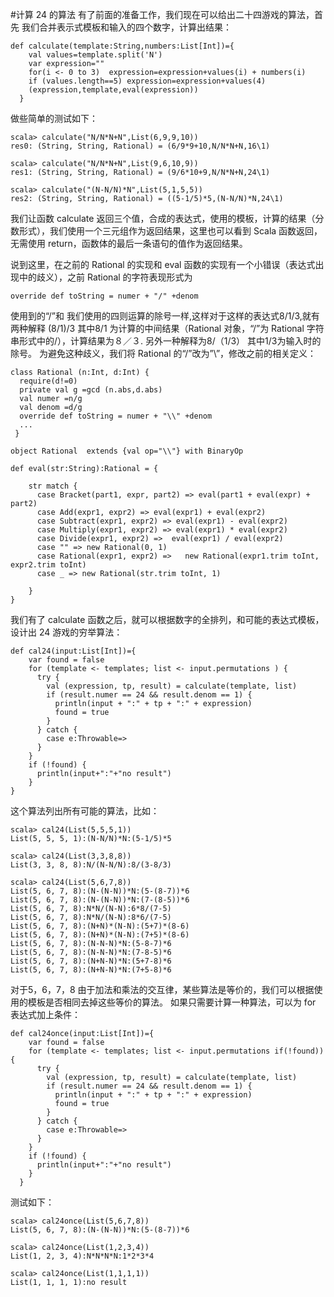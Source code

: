 #计算 24 的算法
有了前面的准备工作，我们现在可以给出二十四游戏的算法，首先
我们合并表示式模板和输入的四个数字，计算出结果：
```
def calculate(template:String,numbers:List[Int])={
    val values=template.split('N')
    var expression=""
    for(i <- 0 to 3)  expression=expression+values(i) + numbers(i)
    if (values.length==5) expression=expression+values(4)
    (expression,template,eval(expression))
  }
```
做些简单的测试如下：
```
scala> calculate("N/N*N+N",List(6,9,9,10))
res0: (String, String, Rational) = (6/9*9+10,N/N*N+N,16\1)

scala> calculate("N/N*N+N",List(9,6,10,9))
res1: (String, String, Rational) = (9/6*10+9,N/N*N+N,24\1)

scala> calculate("(N-N/N)*N",List(5,1,5,5))
res2: (String, String, Rational) = ((5-1/5)*5,(N-N/N)*N,24\1)
```
我们让函数 calculate 返回三个值，合成的表达式，使用的模板，计算的结果（分数形式），我们使用一个三元组作为返回结果，这里也可以看到 Scala 函数返回，无需使用 return，函数体的最后一条语句的值作为返回结果。

说到这里，在之前的 Rational 的实现和 eval 函数的实现有一个小错误（表达式出现中的歧义），之前 Rational 的字符表现形式为
```
override def toString = numer + "/" +denom
```
使用到的“/”和 我们使用的四则运算的除号一样,这样对于这样的表达式8/1/3,就有两种解释 (8/1)/3 其中8/1 为计算的中间结果（Rational 对象，“/”为 Rational 字符串形式中的/），计算结果为８／３.
另外一种解释为8/（1/3） 其中1/3为输入时的除号。
为避免这种歧义，我们将 Rational 的“/”改为”\”，修改之前的相关定义：
```
class Rational (n:Int, d:Int) {
  require(d!=0)
  private val g =gcd (n.abs,d.abs)
  val numer =n/g
  val denom =d/g
  override def toString = numer + "\\" +denom
  ...
 }
 
object Rational  extends {val op="\\"} with BinaryOp
 
def eval(str:String):Rational = {

    str match {
      case Bracket(part1, expr, part2) => eval(part1 + eval(expr) + part2)
      case Add(expr1, expr2) => eval(expr1) + eval(expr2)
      case Subtract(expr1, expr2) => eval(expr1) - eval(expr2)
      case Multiply(expr1, expr2) => eval(expr1) * eval(expr2)
      case Divide(expr1, expr2) =>  eval(expr1) / eval(expr2)
      case "" => new Rational(0, 1)
      case Rational(expr1, expr2) =>   new Rational(expr1.trim toInt, expr2.trim toInt)
      case _ => new Rational(str.trim toInt, 1)

    }
} 
```
我们有了 calculate 函数之后，就可以根据数字的全排列，和可能的表达式模板，设计出 24 游戏的穷举算法：
```
def cal24(input:List[Int])={
    var found = false
    for (template <- templates; list <- input.permutations ) {
      try {
        val (expression, tp, result) = calculate(template, list)
        if (result.numer == 24 && result.denom == 1) {
          println(input + ":" + tp + ":" + expression)
          found = true
        }
      } catch {
        case e:Throwable=>
      }
    }
    if (!found) {
      println(input+":"+"no result")
    }
}
```
这个算法列出所有可能的算法，比如：
```
scala> cal24(List(5,5,5,1))
List(5, 5, 5, 1):(N-N/N)*N:(5-1/5)*5

scala> cal24(List(3,3,8,8))
List(3, 3, 8, 8):N/(N-N/N):8/(3-8/3)

scala> cal24(List(5,6,7,8))
List(5, 6, 7, 8):(N-(N-N))*N:(5-(8-7))*6
List(5, 6, 7, 8):(N-(N-N))*N:(7-(8-5))*6
List(5, 6, 7, 8):N*N/(N-N):6*8/(7-5)
List(5, 6, 7, 8):N*N/(N-N):8*6/(7-5)
List(5, 6, 7, 8):(N+N)*(N-N):(5+7)*(8-6)
List(5, 6, 7, 8):(N+N)*(N-N):(7+5)*(8-6)
List(5, 6, 7, 8):(N-N-N)*N:(5-8-7)*6
List(5, 6, 7, 8):(N-N-N)*N:(7-8-5)*6
List(5, 6, 7, 8):(N+N-N)*N:(5+7-8)*6
List(5, 6, 7, 8):(N+N-N)*N:(7+5-8)*6
```
对于5，6，7，8 由于加法和乘法的交互律，某些算法是等价的，我们可以根据使用的模板是否相同去掉这些等价的算法。
如果只需要计算一种算法，可以为 for 表达式加上条件：
```
def cal24once(input:List[Int])={
    var found = false
    for (template <- templates; list <- input.permutations if(!found)) {
      try {
        val (expression, tp, result) = calculate(template, list)
        if (result.numer == 24 && result.denom == 1) {
          println(input + ":" + tp + ":" + expression)
          found = true
        }
      } catch {
        case e:Throwable=>
      }
    }
    if (!found) {
      println(input+":"+"no result")
    }
  }
```
测试如下：
```
scala> cal24once(List(5,6,7,8))
List(5, 6, 7, 8):(N-(N-N))*N:(5-(8-7))*6

scala> cal24once(List(1,2,3,4))
List(1, 2, 3, 4):N*N*N*N:1*2*3*4

scala> cal24once(List(1,1,1,1))
List(1, 1, 1, 1):no result
```